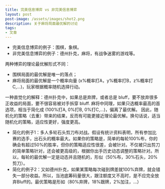 ```yaml
---
title: 完美信息博弈 vs 非完美信息博弈
layout: post
post-image: /assets/images/shot2.png
description: 关于麻将局面最优解的讨论
tags:
- 文章
---
```

* 完美信息博弈的例子：围棋，象棋。
* 非完美信息博弈的例子：德州扑克，麻将，有战争迷雾的游戏等。  

两种博弈的理论最优解形式不同：
* 围棋局面的最优解是唯一的落点；
* 麻将局面的最优解是一个概率向量 (x%概率打A，y%概率打B，z%概率打C,...)，玩家根据概率随机选择行动。  


一种直觉化的解释：德州扑克中，如果总是弃牌，或者总是 bluff，要不放弃很多正收益的局面，要不很容易被对手拆穿 bluff. 麻将中同理，如果只选概率最高的首选项，相当于简化成 (100%打A, 0%打B, 0%打C,...)，偏离了最优解。 因此，随机化的策略（去重）带来的结果，反而有可能更接近理论最优解。换句话说，适当随机化的策略，适应性更好，强度更高。

* 简化的例子1：多人多轮石头剪刀布对战。假设有统计资料表明，所有参加比赛的选手，出石头的概率最大。如果你的策略是，简单的每轮100%布，你的确会有超过50%的胜率，但你的策略适应性很差，会被针对。不仅被只出剪刀的简单策略针对，还会被更高级的，根据你出手历史动态调整的策略针对。所以，每轮的最优解一定是动态并且随机的，形似（50%布，30%石头，20%剪刀）。
* 简化的例子2：又如德州扑克，如果某策略每次碰到牌差就100%弃牌，就会错失一部分收益。所以，当池底筹码量很大，跟注额度又不高时，是不应完全放弃Bluff的。最优策略是形如（80%弃牌，18%跟牌，2%加注，…）
